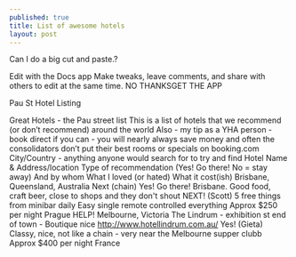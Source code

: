 ```yaml
---
published: true
title: List of awesome hotels
layout: post
---
```

Can I do a big cut and paste.?

Edit with the Docs app
Make tweaks, leave comments, and share with others to edit at the same time.
NO THANKSGET THE APP

Pau St Hotel Listing

Great Hotels - the Pau street list
This is a list of hotels that we recommend (or don’t recommend) around the world
Also - my tip as a YHA person - book direct if you can - you will nearly always save money and often the consolidators don’t put their best rooms or specials on booking.com
City/Country - anything anyone would search for to try and find
Hotel Name & Address/location
Type of recommendation
(Yes! Go there! No = stay away)
And by whom
What I loved (or hated)
What it cost(ish)
Brisbane, Queensland, Australia
Next (chain)
Yes! Go there! Brisbane. Good food, craft beer, close to shops and they don't shout NEXT!
(Scott)
5 free things from minibar daily
Easy single remote controlled everything
Approx $250 per night
Prague
HELP!
Melbourne, Victoria
The Lindrum - exhibition st end of town - Boutique nice
http://www.hotellindrum.com.au/
Yes!
(Gieta)
Classy, nice, not like a chain - very near the Melbourne supper clubb
Approx $400 per night
France

